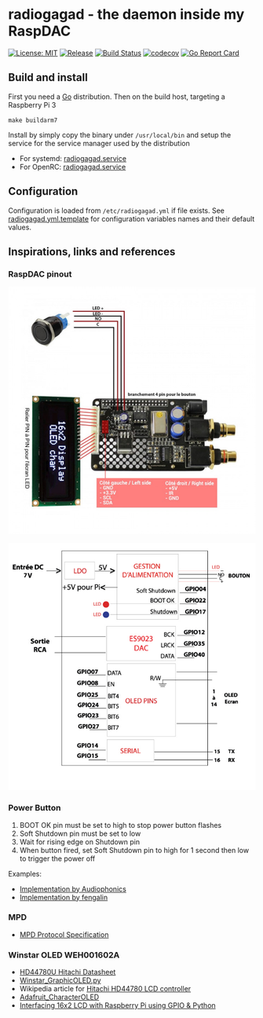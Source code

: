 # radiogagad - the daemon inside my RaspDAC

[![License: MIT](https://img.shields.io/badge/License-MIT-blue.svg)](https://opensource.org/licenses/MIT)
[![Release](https://img.shields.io/github/release/vinymeuh/radiogagad.svg)](https://github.com/vinymeuh/radiogagad/releases/latest)
[![Build Status](https://travis-ci.org/vinymeuh/radiogagad.svg?branch=master)](https://travis-ci.org/vinymeuh/radiogagad)
[![codecov](https://codecov.io/gh/vinymeuh/radiogagad/branch/master/graph/badge.svg)](https://codecov.io/gh/vinymeuh/radiogagad)
[![Go Report Card](https://goreportcard.com/badge/github.com/vinymeuh/radiogagad)](https://goreportcard.com/report/github.com/vinymeuh/radiogagad)

## Build and install

First you need a [Go](https://golang.org/dl/) distribution. Then on the build host, targeting a Raspberry Pi 3

```
make buildarm7
```

Install by simply copy the binary under ```/usr/local/bin``` and setup the service for the service manager used by the distribution

* For systemd: [radiogagad.service](https://github.com/vinymeuh/radiogagad/blob/master/radiogagad.service.systemd)
* For OpenRC: [radiogagad.service](https://github.com/vinymeuh/radiogagad/blob/master/radiogagad.service.openrc)

## Configuration

Configuration is loaded from ```/etc/radiogagad.yml``` if file exists. See [radiogagad.yml.template](radiogagad.yml.template) for configuration variables names and their default values.

## Inspirations, links and references

### RaspDAC pinout

![RaspDAC pinout](https://github.com/vinymeuh/radiogagad/blob/master/assets/audiophonics-i-sabre-v4-dac-es9023-tcxo-raspberry-pi-3-b-pi-3-b-pi-2-a-b-i2s.jpg)

![RaspDAC pinout schema](https://github.com/vinymeuh/radiogagad/blob/master/assets/I-SABRE-V3_FR_1_1.jpg)

### Power Button

1. BOOT OK pin must be set to high to stop power button flashes
2. Soft Shutdown pin must be set to low
3. Wait for rising edge on Shutdown pin
4. When button fired, set Soft Shutdown pin to high for 1 second then low to trigger the power off

Examples:

* [Implementation by Audiophonics](https://github.com/audiophonics/Raspberry-pwr-management)
* [Implementation by fengalin](https://github.com/fengalin/raspdac-on-osmc/tree/master/power/sbin)

### MPD

* [MPD Protocol Specification](https://www.musicpd.org/doc/html/protocol.html)

### Winstar OLED WEH001602A

* [HD44780U Hitachi Datasheet](https://www.sparkfun.com/datasheets/LCD/HD44780.pdf)
* [Winstar_GraphicOLED.py](https://github.com/dhrone/Raspdac-Display/blob/master/Winstar_GraphicOLED.py)
* Wikipedia article for [Hitachi HD44780 LCD controller](https://en.wikipedia.org/wiki/Hitachi_HD44780_LCD_controller)
* [Adafruit_CharacterOLED](https://github.com/ladyada/Adafruit_CharacterOLED)
* [Interfacing 16x2 LCD with Raspberry Pi using GPIO & Python](http://www.rpiblog.com/2012/11/interfacing-16x2-lcd-with-raspberry-pi.html)
